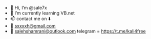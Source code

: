 - 👋 Hi, I’m @sale7x
- 🌱 I’m currently learning VB.net
- 📫 contact me on ⬇️
- 📧 sxxxxh@gmail.com
- 📧 salehshamrani@outlook.com
telegram = https://t.me/kali4free
